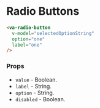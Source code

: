 # Radio Buttons

```html
<va-radio-button
  v-model="selectedOptionString"
  option="one"
  label="one"
/>
```

### Props
* `value` - Boolean.
* `label` - String.
* `option` - String.
* `disabled` - Boolean.
